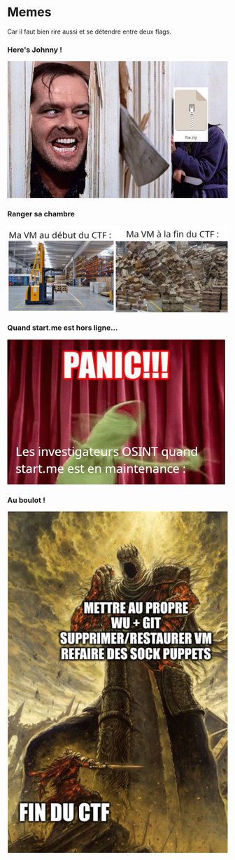# Memes

Car il faut bien rire aussi et se détendre entre deux flags.

### Here's Johnny !

![here's_johnny](here_he_comes.png)

### Ranger sa chambre

![vm](vm.png)

### Quand start.me est hors ligne...

![start.me](start.me.png)

### Au boulot !

![au_boulot](au_boulot.png)
